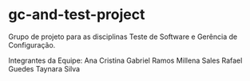 # gc-and-test-project
Grupo de projeto para as disciplinas Teste de Software e Gerência de Configuração.

Integrantes da Equipe:
    Ana Cristina
    Gabriel Ramos
    Millena Sales
    Rafael Guedes
    Taynara Silva
